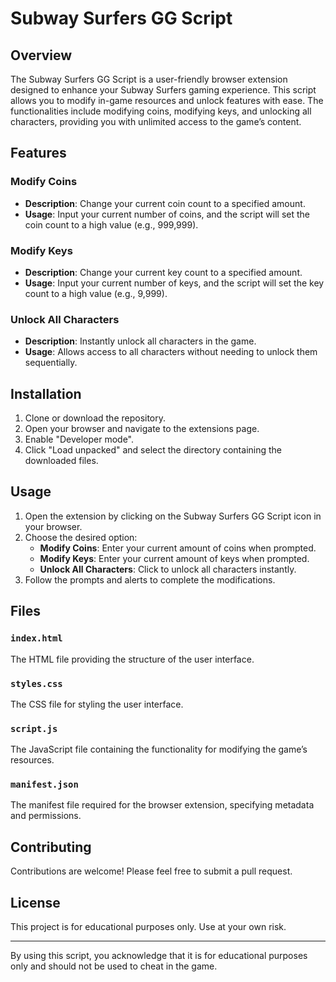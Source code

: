 # Subway Surfers GG Script

## Overview

The Subway Surfers GG Script is a user-friendly browser extension designed to enhance your Subway Surfers gaming experience. This script allows you to modify in-game resources and unlock features with ease. The functionalities include modifying coins, modifying keys, and unlocking all characters, providing you with unlimited access to the game’s content.

## Features

### Modify Coins
- **Description**: Change your current coin count to a specified amount.
- **Usage**: Input your current number of coins, and the script will set the coin count to a high value (e.g., 999,999).

### Modify Keys
- **Description**: Change your current key count to a specified amount.
- **Usage**: Input your current number of keys, and the script will set the key count to a high value (e.g., 9,999).

### Unlock All Characters
- **Description**: Instantly unlock all characters in the game.
- **Usage**: Allows access to all characters without needing to unlock them sequentially.

## Installation

1. Clone or download the repository.
2. Open your browser and navigate to the extensions page.
3. Enable "Developer mode".
4. Click "Load unpacked" and select the directory containing the downloaded files.

## Usage

1. Open the extension by clicking on the Subway Surfers GG Script icon in your browser.
2. Choose the desired option:
   - **Modify Coins**: Enter your current amount of coins when prompted.
   - **Modify Keys**: Enter your current amount of keys when prompted.
   - **Unlock All Characters**: Click to unlock all characters instantly.
3. Follow the prompts and alerts to complete the modifications.

## Files

### `index.html`

The HTML file providing the structure of the user interface.

### `styles.css`

The CSS file for styling the user interface.

### `script.js`

The JavaScript file containing the functionality for modifying the game’s resources.

### `manifest.json`

The manifest file required for the browser extension, specifying metadata and permissions.

## Contributing

Contributions are welcome! Please feel free to submit a pull request.

## License

This project is for educational purposes only. Use at your own risk.

---

By using this script, you acknowledge that it is for educational purposes only and should not be used to cheat in the game.
